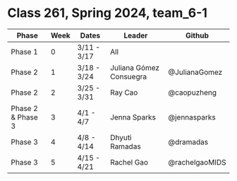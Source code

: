 # Class 261, Spring 2024, team_6-1

| Phase             | Week | Dates       | Leader                  | Github         |
| ----------------- | ---- | ----------- | ----------------------- | -------------- |
| Phase 1           | 0    | 3/11 - 3/17 | All                     |                |
| Phase 2           | 1    | 3/18 - 3/24 | Juliana Gómez Consuegra | @JulianaGomez  |
| Phase 2           | 2    | 3/25 - 3/31 | Ray Cao                 | @caopuzheng    |
| Phase 2 & Phase 3 | 3    | 4/1 - 4/7   | Jenna Sparks            | @jennasparks   |
| Phase 3           | 4    | 4/8 - 4/14  | Dhyuti Ramadas          | @dramadas      |
| Phase 3           | 5    | 4/15 - 4/21 | Rachel Gao              | @rachelgaoMIDS |
